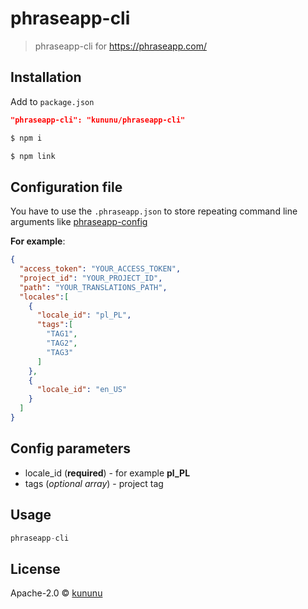 # phraseapp-cli
> phraseapp-cli for https://phraseapp.com/

## Installation

Add to ```package.json```
```json
"phraseapp-cli": "kununu/phraseapp-cli"
```
```sh
$ npm i
```
```sh
$ npm link
```
## Configuration file

You have to use the ```.phraseapp.json``` to store repeating command line arguments like [phraseapp-config]

**For example**:
```json
{
  "access_token": "YOUR_ACCESS_TOKEN",
  "project_id": "YOUR_PROJECT_ID",
  "path": "YOUR_TRANSLATIONS_PATH",
  "locales":[
    {
      "locale_id": "pl_PL",
      "tags":[
        "TAG1",
        "TAG2",
        "TAG3"
      ]
    },
    {
      "locale_id": "en_US"
    }
  ]
}

  ```
## Config parameters
 - locale_id (**required**) - for example **pl_PL**
 - tags (*optional array*) - project tag
## Usage

```js
phraseapp-cli
```


## License

Apache-2.0 © [kununu](https://kununu.com)


[npm-image]: https://badge.fury.io/js/kununu.svg
[npm-url]: https://npmjs.org/package/kununu
[phraseapp-config]: https://phraseapp.com/docs/developers/cli/configuration/
